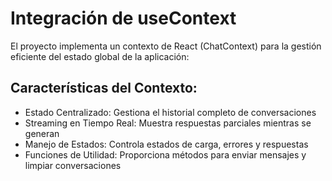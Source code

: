# Integración de useContext
El proyecto implementa un contexto de React (ChatContext) para la gestión eficiente del estado global de la aplicación:

## Características del Contexto:
- Estado Centralizado: Gestiona el historial completo de conversaciones
- Streaming en Tiempo Real: Muestra respuestas parciales mientras se generan
- Manejo de Estados: Controla estados de carga, errores y respuestas
- Funciones de Utilidad: Proporciona métodos para enviar mensajes y limpiar conversaciones